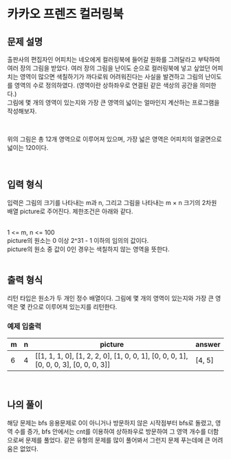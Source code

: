 # 카카오 프렌즈 컬러링북

## 문제 설명
출판사의 편집자인 어피치는 네오에게 컬러링북에 들어갈 원화를 그려달라고 부탁하여 여러 장의 그림을 받았다. 여러 장의 그림을 난이도 순으로 컬러링북에 넣고 싶었던 어피치는 영역이 많으면 색칠하기가 까다로워 어려워진다는 사실을 발견하고 그림의 난이도를 영역의 수로 정의하였다. (영역이란 상하좌우로 연결된 같은 색상의 공간을 의미한다.)
<br>
그림에 몇 개의 영역이 있는지와 가장 큰 영역의 넓이는 얼마인지 계산하는 프로그램을 작성해보자.

<br>

위의 그림은 총 12개 영역으로 이루어져 있으며, 가장 넓은 영역은 어피치의 얼굴면으로 넓이는 120이다.

<br>

## 입력 형식
입력은 그림의 크기를 나타내는 m과 n, 그리고 그림을 나타내는 m × n 크기의 2차원 배열 picture로 주어진다. 제한조건은 아래와 같다.

<br>
1 <= m, n <= 100 <br>
picture의 원소는 0 이상 2^31 - 1 이하의 임의의 값이다. <br>
picture의 원소 중 값이 0인 경우는 색칠하지 않는 영역을 뜻한다. <br>

<br>

## 출력 형식
리턴 타입은 원소가 두 개인 정수 배열이다. 그림에 몇 개의 영역이 있는지와 가장 큰 영역은 몇 칸으로 이루어져 있는지를 리턴한다.
<br>

### 예제 입출력
| m | n | picture                                                                              | answer |
|---|---|--------------------------------------------------------------------------------------|--------|
| 6 | 4 | [[1, 1, 1, 0], [1, 2, 2, 0], [1, 0, 0, 1], [0, 0, 0, 1], [0, 0, 0, 3], [0, 0, 0, 3]] | [4, 5] |

<br>

## 나의 풀이
해당 문제는 bfs 응용문제로 0이 아니거나 방문하지 않은 시작점부터 bfs로 돌렸고, 영역 수를 증가, bfs 안에서는 cnt를 이용하여 상하좌우로 방문하여 그 영역 개수를 더함으로써 문제를 풀었다. 같은 유형의 문제를 많이 풀어봐서 그런지 문제 푸는데에 큰 어려움은 없었다. 